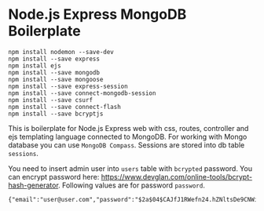 # Node.js Express MongoDB Boilerplate

```
npm install nodemon --save-dev
npm install --save express
npm install ejs
npm install --save mongodb
npm install --save mongoose
npm install --save express-session
npm install --save connect-mongodb-session
npm install --save csurf
npm install --save connect-flash
npm install --save bcryptjs
```

This is boilerplate for Node.js Express web with css, routes, controller and ejs templating language connected to MongoDB. For working with Mongo database you can use `MongoDB Compass`. Sessions are stored into db table `sessions`.

You need to insert admin user into `users` table with `bcrypted` password. You can encrypt password here: https://www.devglan.com/online-tools/bcrypt-hash-generator. Following values are for password `password`.
```
{"email":"user@user.com","password":"$2a$04$CAJfJ1RWefn24.hZNltsDe9CNWi38/3.FyCgjU55JqcrGUswcP3OS"}
```